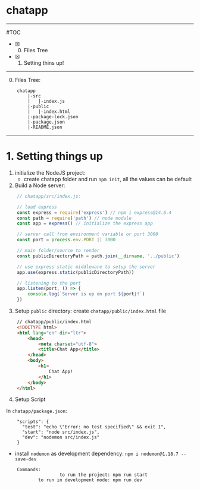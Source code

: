# chatapp
---
#TOC
- [x] 0. Files Tree
- [x] 1. Setting thins up!
---
0. Files Tree:

```
    chatapp
        |-src
        |   |-index.js
        |-public
        |   |-index.html
        |-package-lock.json
        |-package.json
        |-README.json
```
---
# 1. Setting things up

1. initialize the NodeJS project:
    - create chatapp folder and run `npm init`, all the values can be default
2. Build a Node server:

```javascript
    // chatapp/src/index.js:

    // load express
    const express = require('express') // npm i express@14.6.4
    const path = require('path') // node module
    const app = express() // initialize the express app

    // server call from environment variable or port 3000
    const port = process.env.PORT || 3000

    // main folder/source to render
    const publicDirectoryPath = path.join(__dirname, '../public')

    // use express static middleware to setup the server
    app.use(express.static(publicDirectoryPath))

    // listening to the port
    app.listen(port, () => {
        console.log(`Server is up on port ${port}!`)
    })
```

3. Setup `public` directory:
create `chatapp/public/index.html` file

```html
    // chatapp/public/index.html
    <!DOCTYPE html>
    <html lang="en" dir="ltr">
        <head>
            <meta charset="utf-8">
            <title>Chat App</title>
        </head>
        <body>
            <h1>
                Chat App!
            </h1>
        </body>
    </html>
```

4. Setup Script

In `chatapp/package.json`:

```
    "scripts": {
      "test": "echo \"Error: no test specified\" && exit 1",
      "start": "node src/index.js",
      "dev": "nodemon src/index.js"
    }
```
- install `nodemon` as development dependency: `npm i nodemon@1.18.7 --save-dev`

```
    Commands:
                    to run the project: npm run start
            to run in development mode: npm run dev
```

